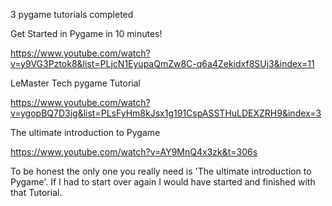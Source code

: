 
3 pygame tutorials completed 

Get Started in Pygame in 10 minutes!

https://www.youtube.com/watch?v=y9VG3Pztok8&list=PLjcN1EyupaQmZw8C-q6a4Zekidxf8SUj3&index=11

LeMaster Tech pygame Tutorial 

https://www.youtube.com/watch?v=ygopBQ7D3ig&list=PLsFyHm8kJsx1g191CspASSTHuLDEXZRH9&index=3

The ultimate introduction to Pygame

https://www.youtube.com/watch?v=AY9MnQ4x3zk&t=306s

To be honest the only one you really need is 'The ultimate introduction to Pygame'. If I had to start over again I would have started and finished with that Tutorial. 
